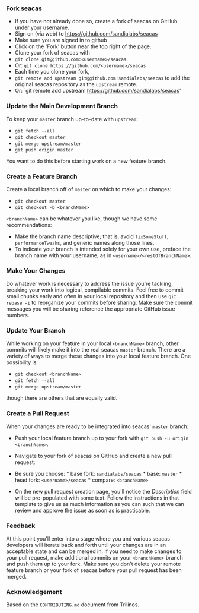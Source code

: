 ### Fork seacas

*   If you have not already done so, create a fork of seacas on GitHub under your username.
  *   Sign on (via web) to https://github.com/sandialabs/seacas
  *   Make sure you are signed in to github
  *   Click on the 'Fork' button near the top right of the page.
*   Clone your fork of seacas with 
  *   `git clone git@github.com:<username>/seacas`.
  *   Or: `git clone https://github.com/<username>/seacas`
*   Each time you clone your fork, 
  *   `git remote add upstream git@github.com:sandialabs/seacas` to add the original seacas repository as the `upstream` remote.
  *   Or: `git remote add upstream https://github.com/sandialabs/seacas'

### Update the Main Development Branch

To keep your `master` branch up-to-date with `upstream`:

*   `git fetch --all`
*   `git checkout master`
*   `git merge upstream/master`
*   `git push origin master`

You want to do this before starting work on a new feature branch.

### Create a Feature Branch

Create a local branch off of `master` on which to make your changes:

*   `git checkout master`
*   `git checkout -b <branchName>`

`<branchName>` can be whatever you like, though we have some recommendations:
*   Make the branch name descriptive; that is, avoid `fixSomeStuff`, `performanceTweaks`, and generic names along those lines.
*   To indicate your branch is intended solely for your own use, preface the branch name with your username, as in `<username>/<restOfBranchName>`.

### Make Your Changes

Do whatever work is necessary to address the issue you're tackling,
breaking your work into logical, compilable commits.  Feel free to
commit small chunks early and often in your local repository and then
use `git rebase -i` to reorganize your commits before sharing.  Make
sure the commit messages you will be sharing reference the appropriate
GitHub issue numbers.

### Update Your Branch

While working on your feature in your local `<branchName>` branch,
other commits will likely make it into the real seacas `master`
branch.  There are a variety of ways to merge these changes into your
local feature branch.  One possibility is

*   `git checkout <branchName>`
*   `git fetch --all`
*   `git merge upstream/master`

though there are others that are equally valid.

### Create a Pull Request

When your changes are ready to be integrated into seacas' `master` branch:

*   Push your local feature branch up to your fork with `git push -u origin <branchName>`.

*   Navigate to your fork of seacas on GitHub and create a new pull request:

  *   Be sure you choose:
    *   base fork:  `sandialabs/seacas`
    *   base:  `master`
    *   head fork:  `<username>/seacas`
    *   compare:  `<branchName>`

  *   On the new pull request creation page, you'll notice the *Description* field will be pre-populated with some text.  Follow the instructions in that template to give us as much information as you can such that we can review and approve the issue as soon as is practicable.

### Feedback

At this point you'll enter into a stage where you and various seacas
developers will iterate back and forth until your changes are in an
acceptable state and can be merged in.  If you need to make changes to
your pull request, make additional commits on your `<branchName>`
branch and push them up to your fork.  Make sure you don't delete your
remote feature branch or your fork of seacas before your pull request
has been merged.

### Acknowledgement
Based on the `CONTRIBUTING.md` document from Trilinos.